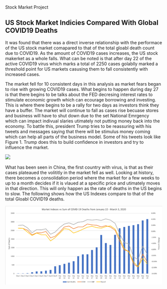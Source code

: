 Stock Market Project 
## US Stock Market Indicies Compared With Global COVID19 Deaths
It was found that there was a direct inverse relationship with the performace of the US stock market comapared to that of the total gloabl death count due to COVID19. As the amount of COVID19 cases increases, the US stock makerket as a whole falls. What can be noted is that after day 22 of the active COVID19 virus which marks a total of 2250 cases golablly marked a threshold point for US markets casusing them to fall consistently with increased cases. 

The market fell for 10 consistent days in this analysis as market fears began to rise with growing COVID19 cases. What begins to happen during day 27 is that there begins to be talks about the FED decresing interest rates to stimulate economic growth which can ecourage borrowing and investing. This is where there begins to be a rally for two days as investors think they have a buffer. The market will continue to fall as cases rise becuase stores and business will have to shut down due to the set National Emrgency which can impact indivual slaries utimately not putting money back into the economy. To battle this, president Trump tries to be reassuring with his tweets and messages saying that there will be stimulus money coming which can help all parts of the business model. Some of his tweets look like Figure 1. Trump does this to build confidence in investors and try to influence the market. 

![](turmp_influence.png)

What has been seen in China, the first country with virus, is that as their cases plateaued the volititly in the market fell as well. Looking at history, there becomes a consolidation period where the market for a few weeks to up to a month decides if it is vlaued at a specific price and utimately moves in that direction. This will only happen as the rate of deaths in the US begins to slow.  The following shows how the US Indexes compare to that of the total Gloabl COVID19 deaths. 

![](Index_vs_Deaths.png)

